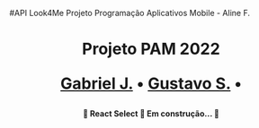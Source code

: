 #API Look4Me
Projeto Programação Aplicativos Mobile - Aline F. 



<h1 align="center"Look4Me</h1>

<p align="center">Projeto PAM 2022 </p>

<p align="center">
 <a href="https://github.com/GabrielRecoaro">Gabriel J.</a> •
 <a href="https://github.com/GustavoSousa1575">Gustavo S.</a> • 
</p>

<h4 align="center"> 
	🚧  React Select 🚀 Em construção...  🚧
</h4>
